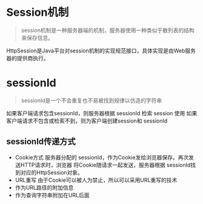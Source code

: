 # Session机制
> session机制是一种服务器端的机制，服务器使用一种类似于散列表的结构来保存信息。



HttpSession是Java平台对session机制的实现规范接口，具体实现是由Web服务器的提供商执行。


# sessionId
>  sessionId是一个不会重复也不易被找到规律以仿造的字符串



如果客户端请求包含sessionId，则服务器根据 sessionId 检索 session 使用
如果客户端请求不包含或检索不到，则为客户端创建session和 sessionId


## sessionId传递方式
* Cookie方式
  服务器分配的 sessionId，作为Cookie发给浏览器保存。再次发送HTTP请求时，浏览器      将Cookie随请求一起发送，服务器根据 sessionId找到对应的HttpSession对象。
* URL重写
  由于Cookie可以被人为禁止，所以可以采用URL重写的技术
 * 作为URL路径的附加信息
 * 作为查询字符串附加在URL后面
